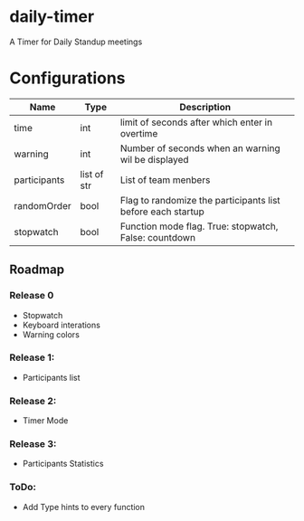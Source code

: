 # daily-timer
A Timer for Daily Standup meetings

# Configurations
| Name         | Type        | Description                                                 |
|--------------|-------------|-------------------------------------------------------------|
| time         | int         | limit of seconds after which enter in overtime              |
| warning      | int         | Number of seconds when an warning wil be displayed          |
| participants | list of str | List of team menbers                                        |
| randomOrder  | bool        | Flag to randomize the participants list before each startup |
| stopwatch    | bool        | Function mode flag. True: stopwatch, False: countdown       |

## Roadmap
### Release 0
 - Stopwatch
 - Keyboard interations
 - Warning colors

### Release 1:
 - Participants list

### Release 2:
 - Timer Mode

### Release 3:
 - Participants Statistics

### ToDo:
 - Add Type hints to every function
